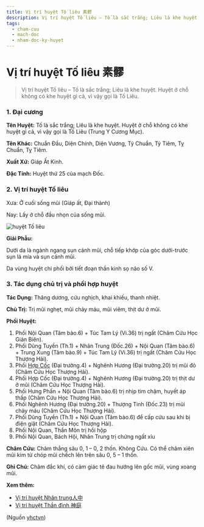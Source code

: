```yaml
---
title: Vị trí huyệt Tố liêu 素髎
description: Vị trí huyệt Tố liêu – Tố là sắc trắng; Liêu là khe huyệt. Huyệt ở chỗ không có khe huyệt gì cả, vì vậy gọi là Tố Liêu.
tags:
  - cham-cuu
  - mach-doc
  - nham-doc-ky-huyet
---
```


# Vị trí huyệt Tố liêu 素髎 

> Vị trí huyệt Tố liêu – Tố là sắc trắng; Liêu là khe huyệt. Huyệt ở chỗ không có khe huyệt gì cả, vì vậy gọi là Tố Liêu.

### 1. Đại cương

**Tên Huyệt:** Tố là sắc trắng; Liêu là khe huyệt. Huyệt ở chỗ không có khe huyệt gì cả, vì vậy gọi là Tố Liêu (Trung Y Cương Mục).

**Tên Khác:** Chuẩn Đầu, Diện Chính, Diện Vương, Tỷ Chuẩn, Tỷ Tiêm, Tỵ Chuẩn, Tỵ Tiêm.

**Xuất Xứ:** Giáp Ất Kinh.

**Đặc Tính:** Huyệt thứ 25 của mạch Đốc.

### 2. Vị trí huyệt Tố liêu

Xưa: Ở cuối sống mũi (Giáp ất, Đại thành)

Nay: Lấy ở chỗ đầu nhọn của sống mũi.

![huyệt Tố liêu](/imgs/yhctvn/huyet-to-lieu-300x187.jpg)

**Giải Phẫu:**

Dưới da là ngành ngang sụn cánh mũi, chỗ tiếp khớp của góc dưới-trước sụn lá mía và sụn cánh mũi.

Da vùng huyệt chi phối bởi tiết đoạn thần kinh sọ não số V.

### 3. Tác dụng chủ trị và phối hợp huyệt

**Tác Dụng:** Thăng dương, cứu nghịch, khai khiếu, thanh nhiệt.

**Chủ Trị:** Trị mũi nghẹt, mũi chảy máu, mũi viêm, thịt dư ở mũi.

**Phối Huyệt:**

1. Phối Nội Quan (Tâm bào.6) + Túc Tam Lý (Vi.36) trị ngất (Châm Cứu Học Giản Biên).
2. Phối Dũng Tuyền (Th.1) + Nhân Trung (Đốc.26) + Nội Quan (Tâm bào.6) + Trung Xung (Tâm bào.9) + Túc Tam Lý (Vi.36) trị ngất (Châm Cứu Học Thượng Hải).
3. Phối [Hợp Cốc](/yhctvn/huyet-hop-coc-%e5%90%88-%e8%b0%b7) (Đại trường.4) + Nghênh Hương (Đại trường.20) trị mũi đỏ (Châm Cứu Học Thượng Hải).
4. Phối Hợp Cốc (Đại trường.4) + Nghênh Hương (Đại trường.20) trị thịt dư ở mũi (Châm Cứu Học Thượng Hải).
5. Phối Hưng Phấn + Nội Quan (Tâm bào.6) trị nhịp tim chậm, huyết áp thấp (Châm Cứu Học Thượng Hải).
6. Phối Nghênh Hương (Đại trường.20) + Thượng Tinh (Đốc.23) trị mũi chảy máu (Châm Cứu Học Thượng Hải).
7. Phối Dũng Tuyền (Th.1) + Nội Quan (Tâm bào.6) để cấp cứu sau khi bị điện giật (Châm Cứu Học Thượng Hải).
8. Phối Nội Quan, Thần Môn trị hồi hộp
9. Phối Nội Quan, Bách Hội, Nhân Trung trị chứng ngất xỉu

**Châm Cứu:** Châm thẳng sâu 0, 1 – 0, 2 thốn. Không Cứu. Có thể châm xiên mũi kim từ chóp mũi chếch lên trên sâu 0, 5 – 1 thốn.

**Ghi Chú:** Châm đắc khí, có cảm giác tê đau hướng lên gốc mũi, vùng xoang mũi.

**Xem thêm:**

* [Vị trí huyệt Nhân trung人中](/yhctvn/vi-tri-huyet-nhan-trung%e4%ba%ba%e4%b8%ad)
* [Vị trí huyệt Thần đình 神庭](/yhctvn/vi-tri-huyet-than-dinh-%e7%a5%9e%e5%ba%ad)

(Nguồn <a href="https://yhctvn.com/vi-tri-huyet-to-lieu-素髎/" target="_blank">yhctvn</a>)
